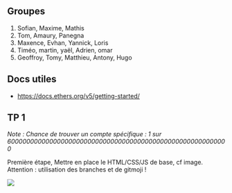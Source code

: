 ## Groupes

1. Sofian, Maxime, Mathis
2. Tom, Amaury, Panegna
3. Maxence, Evhan, Yannick, Loris
4. Timéo, martin, yaël, Adrien, omar
5. Geoffroy, Tomy, Matthieu, Antony, Hugo

## Docs utiles

- https://docs.ethers.org/v5/getting-started/

## TP 1

*Note : Chance de trouver un compte spécifique : 1 sur 6000000000000000000000000000000000000000000000000000000000*

Première étape, Mettre en place le HTML/CSS/JS de base, cf image.
Attention : utilisation des branches et de gitmoji !

<img src="https://raw.githubusercontent.com/kevinniel/MDS_B3_APLIDESKTOP_2324/main/Capture%20d%E2%80%99e%CC%81cran%202024-01-30%20a%CC%80%2009.12.34.png">

